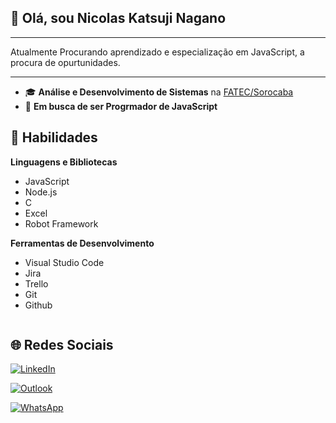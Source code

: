 ## 👋 Olá, sou **Nicolas Katsuji Nagano**

----- 

Atualmente Procurando aprendizado e especialização em JavaScript, a procura de opurtunidades.

----- 

 - 🎓 **Análise e Desenvolvimento de Sistemas** na [FATEC/Sorocaba](http://www.fatecsorocaba.edu.br/)
 - 💼 **Em busca de ser Progrmador de JavaScript** 



## 🚀 Habilidades

**Linguagens e Bibliotecas**

 - JavaScript
 - Node.js
 - C
 - Excel
 - Robot Framework
 
**Ferramentas de Desenvolvimento**

 - Visual Studio Code
 - Jira
 - Trello
 - Git
 - Github

<img scr = "https://github-readme-stats.vercel.app/api/top-langs/?username={username}">


## 🌐 Redes Sociais

<a href="linkedin.com/" target="_blank"> <img src="https://img.shields.io/badge/LinkedIn-0077B5?style=for-the-badge&logo=linkedin&logoColor=white" alt="LinkedIn">
</a>

<a href="mailto:<nicolasjap@hotmail.com>" target="_blank"> <img src=	"https://img.shields.io/badge/Microsoft_Outlook-0078D4?style=for-the-badge&logo=microsoft-outlook&logoColor=white" alt="Outlook">
</a>

<a href = "https://api.whatsapp.com/send?phone=5515991663664>" target="_blank"> <img src=	"https://img.shields.io/badge/WhatsApp-25D366?style=for-the-badge&logo=whatsapp&logoColor=white" alt="WhatsApp">
</a>

